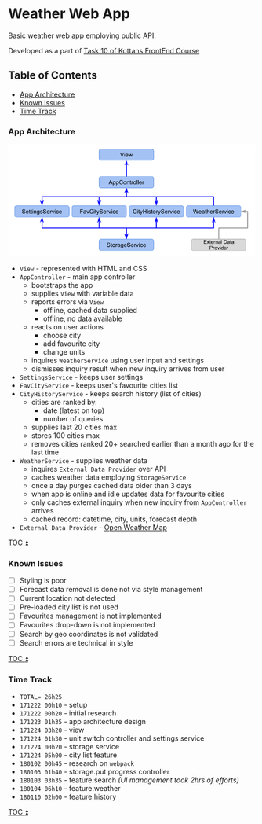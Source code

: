 # Weather Web App

Basic weather web app employing public API.

Developed as a part of 
[Task 10 of Kottans FrontEnd Course](https://github.com/kottans/frontend/blob/master/test10.md)

<!-- START doctoc generated TOC please keep comment here to allow auto update -->
<!-- DON'T EDIT THIS SECTION, INSTEAD RE-RUN doctoc TO UPDATE -->
## Table of Contents

- [App Architecture](#app-architecture)
- [Known Issues](#known-issues)
- [Time Track](#time-track)

<!-- END doctoc generated TOC please keep comment here to allow auto update -->

### App Architecture

![Weather App Architecture diagram](weather-app-architecture.png)

 * `View` - represented with HTML and CSS
 * `AppController` - main app controller
   - bootstraps the app
   - supplies `View` with variable data
   - reports errors via `View`
     - offline, cached data supplied
     - offline, no data available
   - reacts on user actions
     - choose city
     - add favourite city
     - change units
   - inquires `WeatherService` using user input and settings
   - dismisses inquiry result when new inquiry arrives from user
 * `SettingsService` - keeps user settings
 * `FavCityService` - keeps user's favourite cities list
 * `CityHistoryService` - keeps search history (list of cities)
   - cities are ranked by:
     - date (latest on top)
     - number of queries
   - supplies last 20 cities max
   - stores 100 cities max
   - removes cities ranked 20+ searched earlier than a month ago
     for the last time
 * `WeatherService` - supplies weather data
   - inquires `External Data Provider` over API
   - caches weather data employing `StorageService`
   - once a day purges cached data older than 3 days
   - when app is online and idle updates data for favourite cities
   - only caches external inquiry when new inquiry from
     `AppController` arrives
   - cached record: datetime, city, units, forecast depth
 * `External Data Provider` - [Open Weather Map](https://openweathermap.org/api)

[TOC :arrow_double_up: ](#table-of-contents)

### Known Issues

 - [ ] Styling is poor
 - [ ] Forecast data removal is done not via style management
 - [ ] Current location not detected
 - [ ] Pre-loaded city list is not used
 - [ ] Favourites management is not implemented
 - [ ] Favourites drop-down is not implemented
 - [ ] Search by geo coordinates is not validated
 - [ ] Search errors are technical in style

[TOC :arrow_double_up: ](#table-of-contents)

### Time Track

 * `TOTAL= 26h25`
 * `171222 00h10` - setup
 * `171222 00h20` - initial research
 * `171223 01h35` - app architecture design
 * `171224 03h20` - view
 * `171224 01h30` - unit switch controller and settings service
 * `171224 00h20` - storage service
 * `171224 05h00` - city list feature
 * `180102 00h45` - research on `webpack`
 * `180103 01h40` - storage.put progress controller
 * `180103 03h35` - feature:search _(UI management took 2hrs of efforts)_
 * `180104 06h10` - feature:weather
 * `180110 02h00` - feature:history

[TOC :arrow_double_up: ](#table-of-contents)